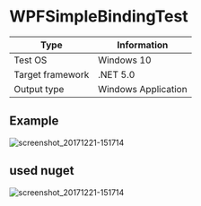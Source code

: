 # WPFSimpleBindingTest

|Type|Information|
|----|----|
|Test OS|Windows 10|
|Target framework|.NET 5.0|
|Output type|Windows Application|

## Example
![screenshot_20171221-151714](https://raw.githubusercontent.com/Sia819/WPFSimpleBindingTest/master/demoFile/testing.gif)

## used nuget
![screenshot_20171221-151714](https://github.com/Sia819/WPFSimpleBindingTest/blob/master/demoFile/nuget1.png)
